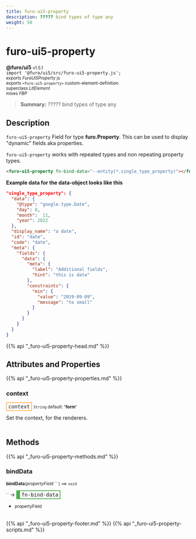 ```yaml
---
title: furo-ui5-property
description: ????? bind types of type any
weight: 50
---
```


# furo-ui5-property
**@furo/ui5** <small>v1.5.1</small>
<br>`import '@furo/ui5/src/furo-ui5-property.js';`<small>
<br>exports *FuroUi5Property* js
<br>exports `<furo-ui5-property>` custom-element-definition
<br>superclass *LitElement*
<br> mixes *FBP*</small>

> **Summary:** ????? bind types of type any

## Description

`furo-ui5-property`
 Field for type **furo.Property**. This can be used to display "dynamic" fields aka properties.

 `furo-ui5-property` works with repeated types and non repeating property types.

 ```html
 <furo-ui5-property fn-bind-data="--entity(*.single_type_property)"></furo-ui5-property>
 ```

 **Example data for the data-object looks like this**

 ```json
 "single_type_property": {
   "data": {
     "@type": "google.type.Date",
     "day": 8,
     "month":  11,
     "year": 2022
   },
   "display_name": "a date",
   "id": "date",
   "code": "date",
   "meta": {
     "fields": {
       "data": {
         "meta": {
           "label": "Additional fields",
           "hint": "this is data"
         },
         "constraints": {
           "min": {
             "value": "2019-09-09",
             "message": "to small"
           }
         }
       }
     }
   }
 }
 ```

{{% api "_furo-ui5-property-head.md" %}}

## Attributes and Properties
{{% api "_furo-ui5-property-properties.md" %}}





### **context**

<span  style="border-width:2px; border-style: solid;border-color:  rgb(255, 182, 91);font-family:monospace; padding:2px 4px;">context</span>
<small>`String` default: **&#39;form&#39;**</small>

Set the context, for the renderers.
<br><br>

## Methods
{{% api "_furo-ui5-property-methods.md" %}}


### **bindData**
<small>**bindData**(*propertyField* `` ) ⟹ `void`</small>

<small>`` </small> →
<span  style="border-width:2px 2px 2px 10px; border-style: solid;border-color:  rgb(76, 175, 80);font-family:monospace; padding:2px 4px;">fn-bind-data</span>



- <small>propertyField </small>
<br><br>






{{% api "_furo-ui5-property-footer.md" %}}
{{% api "_furo-ui5-property-scripts.md" %}}
